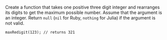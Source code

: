 Create a function that takes one positive three digit integer and rearranges its digits to get the maximum possible number. Assume that the argument is an integer. Return `null` (`nil` for Ruby, `nothing` for Julia) if the argument is not valid.


```maxRedigit(123); // returns 321```
